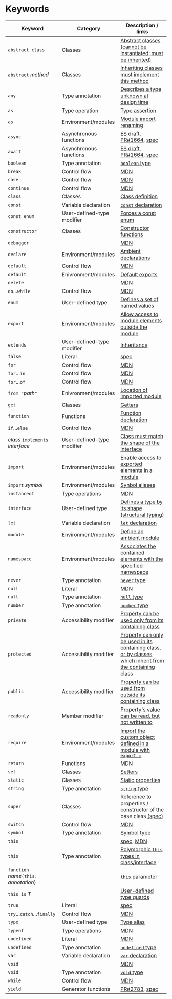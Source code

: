 # Keywords

Keyword | Category | Description / links
---|---|---
`abstract class` | Classes | [Abstract classes (cannot be instantiated; must be inherited)](Classes.md#abstract-classes)
`abstract` _method_ | Classes | [Inheriting classes must implement this method](Classes.md#abstract-classes)
`any` | Type annotation | [Describes a type unknown at design time](Basic%20Types.md#any)
`as` | Type operation | [Type assertion](Basic%20Types.md#type-assertions)
`as` | Environment/modules | [Module import renaming](Modules.md#import)
`async` | Asynchronous functions | [ES draft](http://tc39.github.io/ecmascript-asyncawait/), [PR#1664](https://github.com/Microsoft/TypeScript/issues/1664), [spec](https://github.com/Microsoft/TypeScript/blob/master/doc/spec.md#68-asynchronous-functions)
`await` | Asynchronous functions | [ES draft](http://tc39.github.io/ecmascript-asyncawait/), [PR#1664](https://github.com/Microsoft/TypeScript/issues/1664), [spec](https://github.com/Microsoft/TypeScript/blob/master/doc/spec.md#68-asynchronous-functions)
`boolean` | Type annotation | [`boolean` type](Basic%20Types.md#boolean)
`break` | Control flow | [MDN](https://developer.mozilla.org/en-US/docs/Web/JavaScript/Reference/Statements/break)
`case` | Control flow | [MDN](https://developer.mozilla.org/en-US/docs/Web/JavaScript/Reference/Statements/switch)
`continue` | Control flow | [MDN](https://developer.mozilla.org/en-US/docs/Web/JavaScript/Reference/Statements/continue)
`class` | Classes | [Class definition](Classes.md)
`const` | Variable declaration | [`const` declaration](Variable%20Declarations.md#const-declarations)
`const enum` | User-defined-type modifier | [Forces a const enum](Enums.md)
`constructor` | Classes | [Constructor functions](Classes.md#constructor-functions)
`debugger` | | [MDN](https://developer.mozilla.org/en-US/docs/Web/JavaScript/Reference/Statements/debugger)
`declare` | Environment/modules | [Ambient declarations](https://github.com/Microsoft/TypeScript/blob/master/doc/spec.md#12-ambients)
`default` | Control flow | [MDN](https://developer.mozilla.org/en-US/docs/Web/JavaScript/Reference/Statements/default)
`default` | Enivronment/modules | [Default exports](Modules.md#default-exports)
`delete` | | [MDN](https://developer.mozilla.org/en-US/docs/Web/JavaScript/Reference/Operators/delete)
`do`...`while` | Control flow | [MDN](https://developer.mozilla.org/en-US/docs/Web/JavaScript/Reference/Statements/do...while)
`enum` | User-defined type | [Defines a set of named values](Enums.md)
`export` | Environment/modules | [Allow access to module elements outside the module](Modules.md#export)
`extends` | User-defined-type modifier | [Inheritance](Classes.md#inheritance)
`false` | Literal | [spec](https://github.com/Microsoft/TypeScript/blob/master/doc/spec.md#322-the-boolean-type)
`for` | Control flow | [MDN](https://developer.mozilla.org/en-US/docs/Web/JavaScript/Reference/Statements/for)
`for`...`in` | Control flow | [MDN](https://developer.mozilla.org/en-US/docs/Web/JavaScript/Reference/Statements/for...in)
`for`...`of` | Control flow | [MDN](https://developer.mozilla.org/en-US/docs/Web/JavaScript/Reference/Statements/for...of)
`from "`_path_`"` | Enivronment/modules | [Location of imported module](Modules.md#import)
`get` | Classes | [Getters](Classes.md#accessors)
`function` | Functions | [Function declaration](Functions.md#functions)
`if`...`else` | Control flow | [MDN](https://developer.mozilla.org/en-US/docs/Web/JavaScript/Reference/Statements/if...else)
_class_ `implements` _interface_ | User-defined-type modifier | [Class must match the shape of the interface](Interfaces.md#implementing-an-interface)
`import` | Environment/modules | [Enable access to exported elements in a module](Modules.md#import)
`import` _symbol_ | Environment/modules | [Synbol aliases](Namespaces.md#aliases)
`instanceof` | Type operations | [MDN](https://developer.mozilla.org/en-US/docs/Web/JavaScript/Reference/Operators/instanceof)
`interface` | User-defined type | [Defines a type by its shape (structural typing)](Interfaces.md)
`let` | Variable declaration | [`let` declaration](Variable%20Declarations.md#let-declarations)
`module` | Environment/modules | [Define an ambient module](Modules.md#ambient-modules)
`namespace` | Environment/modules | [Associates the contained elements with the specified namespace](Namespaces.md)
`never` | Type annotation | [`never` type](https://github.com/Microsoft/TypeScript/wiki/What%27s-new-in-TypeScript#the-never-type)
`null` | Literal | [MDN](https://developer.mozilla.org/en-US/docs/Web/JavaScript/Reference/Global_Objects/null)
`null` | Type annotation | [`null` type](Basic%20Types.md#null-and-undefined)
`number` | Type annotation | [`number` type](Basic%20Types.md#number)
`private` | Accessibility modifier | [Property can be used only from its containing class](Classes.md#understanding-private)
`protected` | Accessibility modifier | [Property can only be used in its containing class, or by classes which inherit from the containing class](Classes.md#understanding-protected)
`public` | Accessibility modifier | [Property can be used from outside its containing class](Classes.md#public-by-default)
`readonly` | Member modifier | [Property's value can be read, but not written to](Classes.md#readonly-modifier)
`require` | Environment/modules | [Import the custom object defined in a module with `export =` ](Modules.md#export--and-import--require)
`return` | Functions | [MDN](https://developer.mozilla.org/en-US/docs/Web/JavaScript/Reference/Statements/return)
`set` | Classes | [Setters](Classes.md#accessors)
`static` | Classes | [Static properties](Classes.md#static-properties)
`string` | Type annotation | [`string` type](Basic%20Types.md#string)
`super` | Classes | Reference to properties / constructor of the base class [(spec)](https://github.com/Microsoft/TypeScript/blob/master/doc/spec.md#49-the-super-keyword)
`switch` | Control flow | [MDN](https://developer.mozilla.org/en-US/docs/Web/JavaScript/Reference/Statements/switch)
`symbol` | Type annotation | [Symbol type](Symbols.md)
`this` | | [spec](https://github.com/Microsoft/TypeScript/blob/master/doc/spec.md#42-the-this-keyword), [MDN](https://developer.mozilla.org/en-US/docs/Web/JavaScript/Reference/Operators/this)
`this` | Type annotation | [Polymorphic `this` types in class/interface](Advanced%20Types.md#polymorphic-this-types)
`function` _name_`(this: ` _annotation_) | | [`this` parameter](https://github.com/Microsoft/TypeScript/wiki/What%27s-new-in-TypeScript#specifying-the-type-of-this-for-functions)
`this is` _T_ | | [User-defined type guards](Advanced%20Types.md#user-defined-type-guards)
`true` | Literal | [spec](https://github.com/Microsoft/TypeScript/blob/master/doc/spec.md#322-the-boolean-type)
`try`...`catch`...`finally` | Control flow | [MDN](https://developer.mozilla.org/en-US/docs/Web/JavaScript/Reference/Statements/try...catch)
`type` | User-defined type | [Type alias](Advanced%20Types.md#type-aliases)
`typeof` | Type operations | [MDN](https://developer.mozilla.org/en-US/docs/Web/JavaScript/Reference/Operators/typeof)
`undefined` | Literal | [MDN](https://developer.mozilla.org/en-US/docs/Web/JavaScript/Reference/Global_Objects/undefined)
`undefined` | Type annotation | [`undefined` type](Basic%20Types.md#null-and-undefined)
`var` | Variable declaration | [`var` declaration](Variable%20Declarations.md#var-declarations)
`void` | | [MDN](https://developer.mozilla.org/en-US/docs/Web/JavaScript/Reference/Operators/void)
`void` | Type annotation | [`void` type](Basic%20Types.md#void)
`while` | Control flow | [MDN](https://developer.mozilla.org/en-US/docs/Web/JavaScript/Reference/Statements/while)
`yield` | Generator functions | [PR#2783](https://github.com/Microsoft/TypeScript/issues/2873), [spec](https://github.com/Microsoft/TypeScript/blob/master/doc/spec.md#67-generator-functions)
